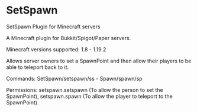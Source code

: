# SetSpawn
SetSpawn Plugin for Minecraft servers

A Minecraft plugin for Bukkit/Spigot/Paper servers.

Minecraft versions supported: 1.8 - 1.19.2

Allows server owners to set a SpawnPoint and then allow their players to be able to teleport back to it.

Commands: SetSpawn/setspawn/ss - Spawn/spawn/sp

Permissions: setspawn.setspawn (To allow the person to set the SpawnPoint), setspawn.spawn (To allow the player to teleport to the SpawnPoint).
